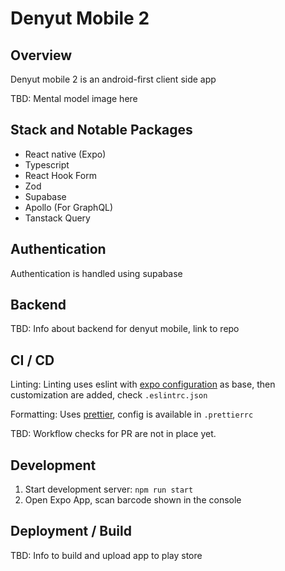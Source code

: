 # Denyut Mobile 2

## Overview

Denyut mobile 2 is an android-first client side app

TBD: Mental model image here

## Stack and Notable Packages

- React native (Expo)
- Typescript
- React Hook Form
- Zod
- Supabase
- Apollo (For GraphQL)
- Tanstack Query

## Authentication

Authentication is handled using supabase

## Backend

TBD: Info about backend for denyut mobile, link to repo

## CI / CD

Linting:
Linting uses eslint with [expo configuration](https://github.com/expo/expo/tree/main/packages/eslint-config-universe#customizing-prettier) as base, then customization are added, check `.eslintrc.json`

Formatting:
Uses [prettier](https://prettier.io/), config is available in `.prettierrc`

TBD: Workflow checks for PR are not in place yet.

## Development

1. Start development server: `npm run start`
2. Open Expo App, scan barcode shown in the console

## Deployment / Build

TBD: Info to build and upload app to play store
